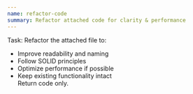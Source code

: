 ```yaml
---
name: refactor-code
summary: Refactor attached code for clarity & performance
---
```


Task:
Refactor the attached file to:
- Improve readability and naming
- Follow SOLID principles
- Optimize performance if possible
- Keep existing functionality intact  
Return code only.
